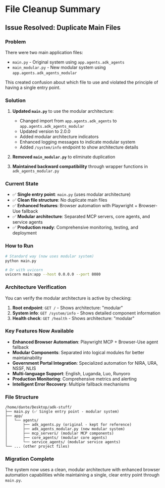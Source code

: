 # File Cleanup Summary

## Issue Resolved: Duplicate Main Files

### Problem
There were two main application files:
- `main.py` - Original system using `app.agents.adk_agents`
- `main_modular.py` - New modular system using `app.agents.adk_agents_modular`

This created confusion about which file to use and violated the principle of having a single entry point.

### Solution
1. **Updated `main.py`** to use the modular architecture:
   - Changed import from `app.agents.adk_agents` to `app.agents.adk_agents_modular`
   - Updated version to 2.0.0
   - Added modular architecture indicators
   - Enhanced logging messages to indicate modular system
   - Added `/system/info` endpoint to show architecture details

2. **Removed `main_modular.py`** to eliminate duplication

3. **Maintained backward compatibility** through wrapper functions in `adk_agents_modular.py`

### Current State
- ✅ **Single entry point**: `main.py` (uses modular architecture)
- ✅ **Clean file structure**: No duplicate main files
- ✅ **Enhanced features**: Browser automation with Playwright + Browser-Use fallback
- ✅ **Modular architecture**: Separated MCP servers, core agents, and service agents
- ✅ **Production ready**: Comprehensive monitoring, testing, and deployment

### How to Run
```bash
# Standard way (now uses modular system)
python main.py

# Or with uvicorn
uvicorn main:app --host 0.0.0.0 --port 8080
```

### Architecture Verification
You can verify the modular architecture is active by checking:

1. **Root endpoint**: `GET /` - Shows architecture: "modular"
2. **System info**: `GET /system/info` - Shows detailed component information
3. **Health check**: `GET /health` - Shows architecture: "modular"

### Key Features Now Available
- **Enhanced Browser Automation**: Playwright MCP + Browser-Use agent fallback
- **Modular Components**: Separated into logical modules for better maintainability
- **Government Portal Integration**: Specialized automation for NIRA, URA, NSSF, NLIS
- **Multi-language Support**: English, Luganda, Luo, Runyoro
- **Production Monitoring**: Comprehensive metrics and alerting
- **Intelligent Error Recovery**: Multiple fallback mechanisms

### File Structure
```
/home/dante/Desktop/adk-stuff/
├── main.py (✅ Single entry point - modular system)
├── app/
│   └── agents/
│       ├── adk_agents.py (original - kept for reference)
│       ├── adk_agents_modular.py (new modular system)
│       ├── mcp_servers/ (modular MCP components)
│       ├── core_agents/ (modular core agents)
│       └── service_agents/ (modular service agents)
└── ... (other project files)
```

### Migration Complete
The system now uses a clean, modular architecture with enhanced browser automation capabilities while maintaining a single, clear entry point through `main.py`.